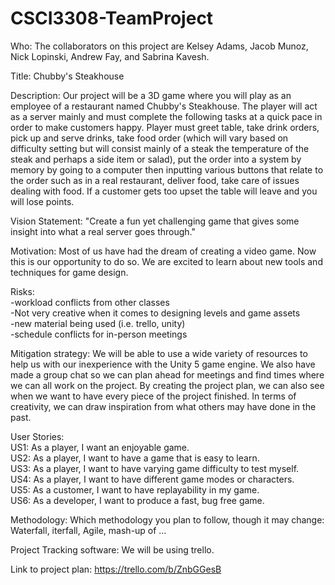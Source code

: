 # CSCI3308-TeamProject

Who: The collaborators on this project are Kelsey Adams, Jacob Munoz, Nick Lopinski, Andrew Fay, and Sabrina Kavesh.


Title: Chubby's Steakhouse


Description:
  Our project will be a 3D game where you will play as an employee of a restaurant named Chubby's Steakhouse. The player will act as a server mainly and must complete the following tasks at a quick pace in order to make customers happy. Player must greet table, take drink orders, pick up and serve drinks, take food order (which will vary based on difficulty setting but will consist mainly of a steak the temperature of the steak and perhaps a side item or salad), put the order into a system by memory by going to a computer then inputting various buttons that relate to the order such as in a real restaurant, deliver food, take care of issues dealing with food. If a customer gets too upset the table will leave and you will lose points.

Vision Statement:
  "Create a fun yet challenging game that gives some insight into what a real server goes through."

Motivation:
  Most of us have had the dream of creating a video game. Now this is our opportunity to do so. We are excited to learn about new tools and techniques for game design.

Risks:  
  -workload conflicts from other classes   
  -Not very creative when it comes to designing levels and game assets  
  -new material being used (i.e. trello, unity)   
  -schedule conflicts for in-person meetings  
  
 Mitigation strategy:
  We will be able to use a wide variety of resources to help us with our inexperience with the Unity 5 game engine. We also have made a group chat so we can plan ahead for meetings and find times where we can all work on the project. By creating the project plan, we can also see when we want to have every piece of the project finished. In terms of creativity, we can draw inspiration from what others may have done in the past.
  
User Stories:   
  US1: As a player, I want an enjoyable game.   
  US2: As a player, I want to have a game that is easy to learn.    
  US3: As a player, I want to have varying game difficulty to test myself.  
  US4: As a player, I want to have different game modes or characters.  
  US5: As a customer, I want to have replayability in my game.  
  US6: As a developer, I want to produce a fast, bug free game. 

Methodology: Which methodology you plan to follow, though it may change: Waterfall, iterfall, Agile, mash-up of … 

Project Tracking software: We will be using trello.

Link to project plan: https://trello.com/b/ZnbGGesB
